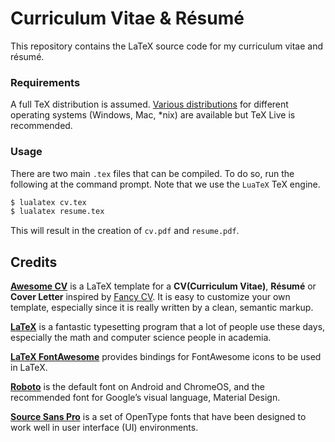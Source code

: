 # Curriculum Vitae & Résumé

This repository contains the LaTeX source code for my curriculum vitae and
résumé.

### Requirements

A full TeX distribution is assumed. [Various
distributions](http://tex.stackexchange.com/q/55437) for different operating
systems (Windows, Mac, \*nix) are available but TeX Live is recommended.

### Usage

There are two main `.tex` files that can be compiled. To do so, run the
following at the command prompt. Note that we use the `LuaTeX` TeX engine.

```bash
$ lualatex cv.tex
$ lualatex resume.tex
```

This will result in the creation of `cv.pdf` and `resume.pdf`.

## Credits

[**Awesome CV**](https://github.com/posquit0/Awesome-CV) is a LaTeX template
for a **CV(Curriculum Vitae)**, **Résumé** or **Cover Letter** inspired by
[Fancy CV](https://www.sharelatex.com/templates/cv-or-resume/fancy-cv). It is
easy to customize your own template, especially since it is really written by a
clean, semantic markup.

[**LaTeX**](http://www.latex-project.org) is a fantastic typesetting program
that a lot of people use these days, especially the math and computer science
people in academia.

[**LaTeX FontAwesome**](https://github.com/furl/latex-fontawesome) provides
bindings for FontAwesome icons to be used in LaTeX.

[**Roboto**](https://github.com/google/roboto) is the default font on Android
and ChromeOS, and the recommended font for Google’s visual language, Material
Design.

[**Source Sans Pro**](https://github.com/adobe-fonts/source-sans-pro) is a set
of OpenType fonts that have been designed to work well in user interface (UI)
environments.

